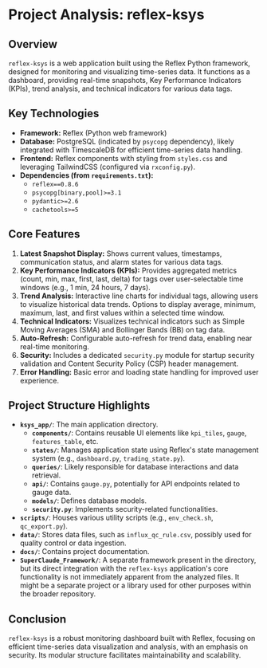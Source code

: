 # Project Analysis: reflex-ksys

## Overview
`reflex-ksys` is a web application built using the Reflex Python framework, designed for monitoring and visualizing time-series data. It functions as a dashboard, providing real-time snapshots, Key Performance Indicators (KPIs), trend analysis, and technical indicators for various data tags.

## Key Technologies
*   **Framework:** Reflex (Python web framework)
*   **Database:** PostgreSQL (indicated by `psycopg` dependency), likely integrated with TimescaleDB for efficient time-series data handling.
*   **Frontend:** Reflex components with styling from `styles.css` and leveraging TailwindCSS (configured via `rxconfig.py`).
*   **Dependencies (from `requirements.txt`):**
    *   `reflex==0.8.6`
    *   `psycopg[binary,pool]>=3.1`
    *   `pydantic>=2.6`
    *   `cachetools>=5`

## Core Features
1.  **Latest Snapshot Display:** Shows current values, timestamps, communication status, and alarm states for various data tags.
2.  **Key Performance Indicators (KPIs):** Provides aggregated metrics (count, min, max, first, last, delta) for tags over user-selectable time windows (e.g., 1 min, 24 hours, 7 days).
3.  **Trend Analysis:** Interactive line charts for individual tags, allowing users to visualize historical data trends. Options to display average, minimum, maximum, last, and first values within a selected time window.
4.  **Technical Indicators:** Visualizes technical indicators such as Simple Moving Averages (SMA) and Bollinger Bands (BB) on tag data.
5.  **Auto-Refresh:** Configurable auto-refresh for trend data, enabling near real-time monitoring.
6.  **Security:** Includes a dedicated `security.py` module for startup security validation and Content Security Policy (CSP) header management.
7.  **Error Handling:** Basic error and loading state handling for improved user experience.

## Project Structure Highlights
*   **`ksys_app/`**: The main application directory.
    *   **`components/`**: Contains reusable UI elements like `kpi_tiles`, `gauge`, `features_table`, etc.
    *   **`states/`**: Manages application state using Reflex's state management system (e.g., `dashboard.py`, `trading_state.py`).
    *   **`queries/`**: Likely responsible for database interactions and data retrieval.
    *   **`api/`**: Contains `gauge.py`, potentially for API endpoints related to gauge data.
    *   **`models/`**: Defines database models.
    *   **`security.py`**: Implements security-related functionalities.
*   **`scripts/`**: Houses various utility scripts (e.g., `env_check.sh`, `qc_export.py`).
*   **`data/`**: Stores data files, such as `influx_qc_rule.csv`, possibly used for quality control or data ingestion.
*   **`docs/`**: Contains project documentation.
*   **`SuperClaude_Framework/`**: A separate framework present in the directory, but its direct integration with the `reflex-ksys` application's core functionality is not immediately apparent from the analyzed files. It might be a separate project or a library used for other purposes within the broader repository.

## Conclusion
`reflex-ksys` is a robust monitoring dashboard built with Reflex, focusing on efficient time-series data visualization and analysis, with an emphasis on security. Its modular structure facilitates maintainability and scalability.
